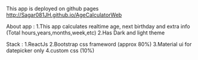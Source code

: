 This app is deployed on github pages
http://Sagar081JH.github.io/AgeCalculatorWeb

About app :
1.This app calculates realtime age, next birthday and extra info (Total hours,years,months,week,etc)
2.Has Dark and light theme

Stack :
1.ReactJs
2.Bootstrap css frameword (approx 80%)
3.Material ui for datepicker only
4.custom css (10%)

